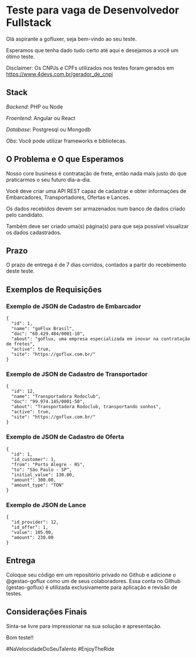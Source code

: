 # Teste para vaga de Desenvolvedor Fullstack

Olá aspirante a gofluxer, seja bem-vindo ao seu teste.

Esperamos que tenha dado tudo certo até aqui e desejamos a você um ótimo teste.


Disclaimer: Os CNPJs e CPFs utilizados nos testes foram gerados em https://www.4devs.com.br/gerador_de_cnpj

## Stack
*Backend*: PHP ou Node

*Froentend*: Angular ou React

*Database*: Postgresql ou Mongodb


*Obs*: Você pode utilizar frameworks e bibliotecas.

## O Problema e O que Esperamos
Nosso core business é contratação de frete, então nada mais justo do que praticarmos o seu futuro dia-a-dia.

Você deve criar uma API REST capaz de cadastrar e obter informações de Embarcadores, Transportadores, Ofertas e Lances.

Os dados recebidos devem ser armazenados num banco de dados criado pelo candidato.

Também deve ser criado uma(s) página(s) para que seja possível visualizar os dados cadastrados.

## Prazo
O prazo de entrega é de 7 dias corridos, contados a partir do recebimento deste teste.


## Exemplos de Requisições

### Exemplo de JSON de Cadastro de Embarcador
```
{
  "id": 1,
  "name": "goFlux Brasil",
  "doc": "60.429.484/0001-10",
  "about": "goFlux, uma empresa especializada em inovar na contratação de fretes",
  "active": true,
  "site": "https://goflux.com.br/"
}
```
### Exemplo de JSON de Cadastro de Transportador
```
{
  "id": 12,
  "name": "Transportadora Rodoclub",
  "doc": "99.974.145/0001-50",
  "about": "Transportadora Rodoclub, transportando sonhos",
  "active": true,
  "site": "https://goflux.com.br/"
}
```
### Exemplo de JSON de Cadastro de Oferta
```
{
  "id": 1,
  "id_customer": 1,
  "from": "Porto Alegre - RS",
  "to": "São Paulo - SP",
  "initial_value": 130.00,
  "amount": 300.00,
  "amount_type": "TON"
}
```
### Exemplo de JSON de Lance
```
{
  "id_provider": 12,
  "id_offer": 1,
  "value": 105.00,
  "amount": 230.00
}
```


## Entrega
Coloque seu código em um repositório privado no Github e adicione o @gestao-goflux como um de seus colaboradores. Essa conta no Github (gestao-goflux) é utilizada exclusivamente para aplicação e revisão de testes.


## Considerações Finais
Sinta-se livre para impressionar na sua solução e apresentação.

Bom teste!!

#NaVelocidadeDoSeuTalento #EnjoyTheRide
